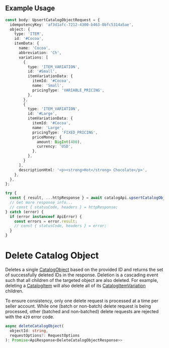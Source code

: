 ## Example Usage

```ts
const body: UpsertCatalogObjectRequest = {
  idempotencyKey: 'af3d1afc-7212-4300-b463-0bfc5314a5ae',
  object: {
    type: 'ITEM',
    id: '#Cocoa',
    itemData: {
      name: 'Cocoa',
      abbreviation: 'Ch',
      variations: [
        {
          type: 'ITEM_VARIATION',
          id: '#Small',
          itemVariationData: {
            itemId: '#Cocoa',
            name: 'Small',
            pricingType: 'VARIABLE_PRICING',
          },
        },
        {
          type: 'ITEM_VARIATION',
          id: '#Large',
          itemVariationData: {
            itemId: '#Cocoa',
            name: 'Large',
            pricingType: 'FIXED_PRICING',
            priceMoney: {
              amount: BigInt(400),
              currency: 'USD',
            },
          },
        }
      ],
      descriptionHtml: '<p><strong>Hot</strong> Chocolate</p>',
    },
  },
};

try {
  const { result, ...httpResponse } = await catalogApi.upsertCatalogObject(body);
  // Get more response info...
  // const { statusCode, headers } = httpResponse;
} catch (error) {
  if (error instanceof ApiError) {
    const errors = error.result;
    // const { statusCode, headers } = error;
  }
}
```

# Delete Catalog Object

Deletes a single [CatalogObject](../../doc/models/catalog-object.md) based on the
provided ID and returns the set of successfully deleted IDs in the response.
Deletion is a cascading event such that all children of the targeted object
are also deleted. For example, deleting a [CatalogItem](../../doc/models/catalog-item.md)
will also delete all of its
[CatalogItemVariation](../../doc/models/catalog-item-variation.md) children.

To ensure consistency, only one delete request is processed at a time per seller account.
While one (batch or non-batch) delete request is being processed, other (batched and non-batched)
delete requests are rejected with the `429` error code.

```ts
async deleteCatalogObject(
  objectId: string,
  requestOptions?: RequestOptions
): Promise<ApiResponse<DeleteCatalogObjectResponse>>
```
